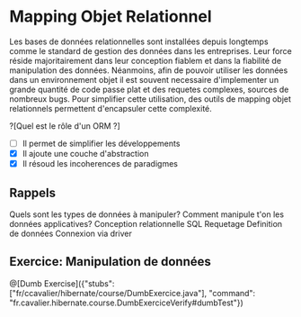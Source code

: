 # Mapping Objet Relationnel

Les bases de données relationnelles sont installées depuis longtemps comme le standard de gestion des données dans les entreprises.
Leur force réside majoritairement dans leur conception fiablem et dans la fiabilité de manipulation des données.
Néanmoins, afin de pouvoir utiliser les données dans un environnement objet il est souvent necessaire d'implementer un grande quantité de code passe plat et des requetes complexes, sources de nombreux bugs.
Pour simplifier cette utilisation, des outils de mapping objet relationnels permettent d'encapsuler cette complexité.

?[Quel est le rôle d'un ORM ?]
- [ ] Il permet de simplifier les développements
- [x] Il ajoute une couche d'abstraction
- [x] Il résoud les incoherences de paradigmes

## Rappels
Quels sont les types de données à manipuler?
Comment manipule t'on les données applicatives?
Conception relationnelle
SQL
Requetage
Definition de données
Connexion via driver

## Exercice: Manipulation de données

@[Dumb Exercise]({"stubs": ["fr/ccavalier/hibernate/course/DumbExercice.java"], "command": "fr.cavalier.hibernate.course.DumbExerciceVerify#dumbTest"})

